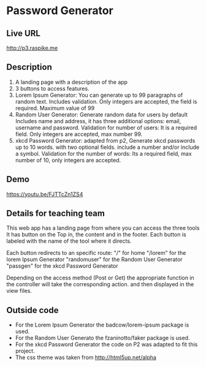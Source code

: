 # Password Generator

## Live URL
<http://p3.raspike.me>

## Description
1. A landing page with a description of the app
2. 3 buttons to access features.
3. Lorem Ipsum Generator: You can generate up to 99 paragraphs of
random text. Includes validation. Only integers are accepted,
the field is required. Maximum value of 99
4. Random User Generator: Generate random data for users by default Includes
name and address, it has three additional options: email, username and
password. Validation for number of users: It is a required field. Only
integers are accepted, max number 99.
5. xkcd Password Generator: adapted from p2, Generate xkcd passwords up to 10
words. with two optional fields. include a number and/or include a symbol.
Validation for the number of words: Its a required field, max number of 10,
only integers are accepted.


## Demo
<https://youtu.be/FJTTcZn1ZS4>

## Details for teaching team
This web app has a landing page from where you can access the three tools
It has button on the Top in, the content and in the footer.
Each button is labeled with the name of the tool where it directs.

Each button redirects to an specific route:
"/" for home
"/lorem" for the lorem Ipsum Generator
"randomuser" for the Random User Generator
"passgen" for the xkcd Password Generator

Depending on the access method (Post or Get) the appropriate function in the
controller will take the corresponding action.
and then displayed in the view files.

## Outside code
* For the Lorem Ipsum Generator the badcow/lorem-ipsum package is used.
* For the Random User Generato the fzaninotto/faker package is used.
* For the xkcd Password Generator the code on P2 was adapted to fit this project.
* The css theme was taken from http://html5up.net/alpha
